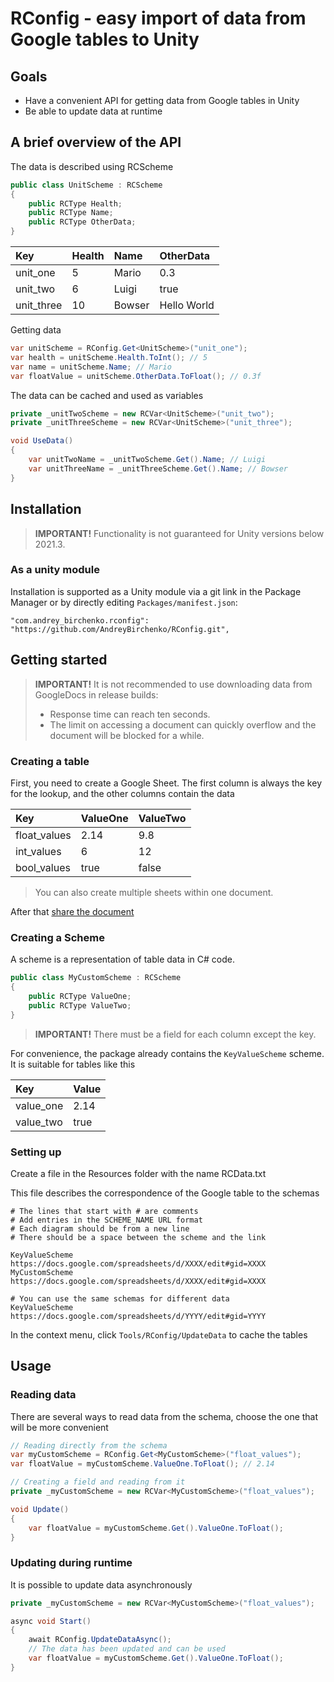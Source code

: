 ﻿# RConfig - easy import of data from Google tables to Unity

## Goals

* Have a convenient API for getting data from Google tables in Unity
* Be able to update data at runtime

## A brief overview of the API

The data is described using RCScheme

```c#
public class UnitScheme : RCScheme
{
    public RCType Health;
    public RCType Name;
    public RCType OtherData;
}
```

| Key        | Health | Name   | OtherData   |
|:-----------|:-------|:-------|:------------|
| unit_one   | 5      | Mario  | 0.3         |
| unit_two   | 6      | Luigi  | true        |
| unit_three | 10     | Bowser | Hello World |

Getting data

```c#
var unitScheme = RConfig.Get<UnitScheme>("unit_one");
var health = unitScheme.Health.ToInt(); // 5
var name = unitScheme.Name; // Mario
var floatValue = unitScheme.OtherData.ToFloat(); // 0.3f
```

The data can be cached and used as variables

```c#
private _unitTwoScheme = new RCVar<UnitScheme>("unit_two");
private _unitThreeScheme = new RCVar<UnitScheme>("unit_three");

void UseData()
{
    var unitTwoName = _unitTwoScheme.Get().Name; // Luigi
    var unitThreeName = _unitThreeScheme.Get().Name; // Bowser
}
```

## Installation

> **IMPORTANT!** Functionality is not guaranteed for Unity versions below 2021.3.

### As a unity module

Installation is supported as a Unity module via a git link in the Package Manager or by directly editing `Packages/manifest.json`:

```
"com.andrey_birchenko.rconfig": "https://github.com/AndreyBirchenko/RConfig.git",
```

## Getting started

> **IMPORTANT!** It is not recommended to use downloading data from GoogleDocs in release builds:
> * Response time can reach ten seconds.
> * The limit on accessing a document can quickly overflow and the document will be blocked for a while.

### Creating a table

First, you need to create a Google Sheet. The first column is always the key for the lookup, and the other columns contain the data

| Key          | ValueOne | ValueTwo |
|:-------------|:---------|:---------|
| float_values | 2.14     | 9.8      |
| int_values   | 6        | 12       |
| bool_values  | true     | false    |

> You can also create multiple sheets within one document.

After that [share the document](https://support.google.com/docs/answer/9331169?hl=en#6.1)

### Creating a Scheme

A scheme is a representation of table data in C# code.

```c#
public class MyCustomScheme : RCScheme
{
    public RCType ValueOne;
    public RCType ValueTwo;
}
```

> **IMPORTANT!** There must be a field for each column except the key.

For convenience, the package already contains the `KeyValueScheme` scheme. It is suitable for tables like this

| Key       | Value |
|:----------|:------|
| value_one | 2.14  |
| value_two | true  |

### Setting up

Create a file in the Resources folder with the name RCData.txt

This file describes the correspondence of the Google table to the schemas

```
# The lines that start with # are comments
# Add entries in the SCHEME_NAME URL format
# Each diagram should be from a new line
# There should be a space between the scheme and the link

KeyValueScheme https://docs.google.com/spreadsheets/d/XXXX/edit#gid=XXXX
MyCustomScheme https://docs.google.com/spreadsheets/d/XXXX/edit#gid=XXXX

# You can use the same schemas for different data
KeyValueScheme https://docs.google.com/spreadsheets/d/YYYY/edit#gid=YYYY
```

In the context menu, click `Tools/RConfig/UpdateData` to cache the tables

## Usage

### Reading data

There are several ways to read data from the schema, choose the one that will be more convenient

```c#
// Reading directly from the schema
var myCustomScheme = RConfig.Get<MyCustomScheme>("float_values");
var floatValue = myCustomScheme.ValueOne.ToFloat(); // 2.14

// Creating a field and reading from it
private _myCustomScheme = new RCVar<MyCustomScheme>("float_values");

void Update()
{
    var floatValue = myCustomScheme.Get().ValueOne.ToFloat();
}
```

### Updating during runtime

It is possible to update data asynchronously

```c#
private _myCustomScheme = new RCVar<MyCustomScheme>("float_values");

async void Start()
{
    await RConfig.UpdateDataAsync();
    // The data has been updated and can be used
    var floatValue = myCustomScheme.Get().ValueOne.ToFloat();
}
```